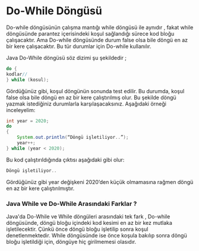# Do-While Döngüsü

Do-while döngüsünün çalışma mantığı while döngüsü ile aynıdır , fakat while döngüsünde parantez içerisindeki koşul sağlandığı sürece kod bloğu çalışacaktır. Ama Do-while döngüsünde durum false olsa bile döngü en az bir kere çalışacaktır. Bu tür durumlar için Do-while kullanılır.

Java Do-While döngüsü söz dizimi şu şekildedir ;

```java
do {
kodlar//
} while (kosul);
```

Gördüğünüz gibi, koşul döngünün sonunda test edilir. Bu durumda, koşul false olsa bile döngü en az bir kere çalıştırılmış olur. Bu şekilde döngü yazmak istediğiniz durumlarla karşılaşacaksınız. Aşağıdaki örneği inceleyelim:

```java
int year = 2020;
do
{
	System.out.println(“Döngü işletiliyor..”);
	year++;
} while (year < 2020);
```
Bu kod çalıştırıldığında çıktısı aşağıdaki gibi olur:

```java
Döngü işletiliyor..
```
Gördüğünüz gibi year değişkeni 2020’den küçük olmamasına rağmen döngü en az bir kere çalıştırılmıştır.

### Java While ve Do-While Arasındaki Farklar ?

Java'da Do-While ve While döngüleri arasındaki tek fark , Do-while döngüsünde, döngü bloğu içindeki kod kesimi en az bir kez mutlaka işletilecektir. Çünkü önce döngü bloğu işletilip sonra koşul denetlenmektedir. While döngüsünde ise önce koşula bakılıp sonra döngü bloğu işletildiği için, döngüye hiç girilmemesi olasıdır.
